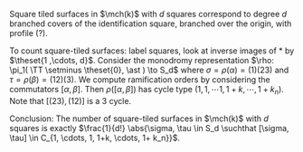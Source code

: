 
Square tiled surfaces in $\mch(k)$ with $d$ squares correspond to degree $d$ branched covers of the identification square, branched over the origin, with profile (?).

To count square-tiled surfaces: label squares, look at inverse images of $\ast$ by $\theset{1 ,\cdots, d}$.
Consider the monodromy representation $\rho: \pi_1( \TT \setminus \theset{0}, \ast ) \to S_d$ where $\sigma = \rho(\alpha) = (1)(23)$ and $\tau = \rho(\beta) = (12)(3)$.
We compute ramification orders by considering the commutators $[\alpha, \beta]$.
Then $\rho([\alpha, \beta] )$ has cycle type $(1, 1, \cdots 1, 1+k, \cdots, 1+ k_n)$.
Note that $[(23), (12)]$ is a 3 cycle.

Conclusion:
The number of square-tiled surfaces in $\mch(k)$ with $d$ squares is exactly $\frac{1}{d!} \abs{\sigma, \tau \in S_d \suchthat [\sigma, \tau] \in C_{1, \cdots, 1, 1+k, \cdots, 1+ k_n}}$.
